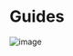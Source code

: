 # Guides

![image](https://user-images.githubusercontent.com/1605705/165584995-5eb31921-f652-40eb-a842-cf097f011b05.png)
